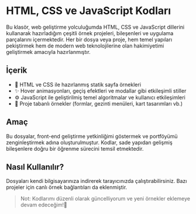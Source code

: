 # HTML, CSS ve JavaScript Kodları

Bu klasör, web geliştirme yolculuğumda HTML, CSS ve JavaScript dillerini kullanarak hazırladığım çeşitli örnek projeleri, bileşenleri ve uygulama parçalarını içermektedir. Her bir dosya veya proje, hem temel yapıları pekiştirmek hem de modern web teknolojilerine olan hakimiyetimi geliştirmek amacıyla hazırlanmıştır.

## İçerik
- 🎨 HTML ve CSS ile hazırlanmış statik sayfa örnekleri
- ✨ Hover animasyonları, geçiş efektleri ve modallar gibi etkileşimli stiller
- ⚙️ JavaScript ile geliştirilmiş temel algoritmalar ve kullanıcı etkileşimleri
- 🧩 Proje tabanlı örnekler (formlar, gezinti menüleri, kart tasarımları vb.)

## Amaç
Bu dosyalar, front-end geliştirme yetkinliğimi göstermek ve portföyümü zenginleştirmek adına oluşturulmuştur. Kodlar, sade yapıdan gelişmiş bileşenlere doğru bir öğrenme sürecini temsil etmektedir.

## Nasıl Kullanılır?
Dosyaları kendi bilgisayarınıza indirerek tarayıcınızda çalıştırabilirsiniz. Bazı projeler için canlı örnek bağlantıları da eklenmiştir.

> Not: Kodlarımı düzenli olarak güncelliyorum ve yeni örnekler eklemeye devam edeceğim!🌟
